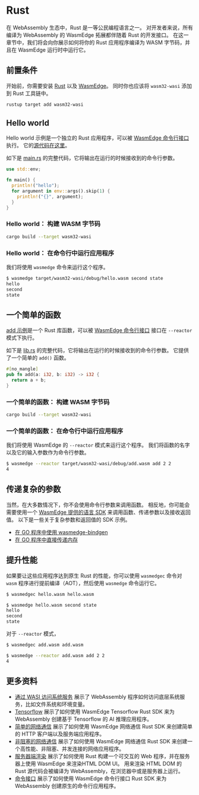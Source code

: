 # Rust

在 WebAssembly 生态中，Rust 是一等公民编程语言之一。 对开发者来说，所有编译为 WebAssembly 的 WasmEdge 拓展都伴随着 Rust 的开发接口。 
在这一章节中，我们将会向你展示如何将你的 Rust 应用程序编译为 WASM 字节码，并且在 WasmEdge 运行时中运行它。

## 前置条件

开始前，你需要安装 [Rust](https://www.rust-lang.org/tools/install) 以及  [WasmEdge](../start/install.md)。 
同时你也应该将 `wasm32-wasi` 添加到 Rust 工具链中。

```bash
rustup target add wasm32-wasi
```

## Hello world

Hello world 示例是一个独立的 Rust 应用程序，可以被 [WasmEdge 命令行接口](../start/cli.md) 执行。 它的[源代码在这里](https://github.com/second-state/wasm-learning/tree/master/cli/hello)。

如下是 [main.rs](https://github.com/second-state/wasm-learning/blob/master/cli/hello/src/main.rs) 的完整代码，它将输出在运行的时候接收到的命令行参数。

```rust
use std::env;

fn main() {
  println!("hello");
  for argument in env::args().skip(1) {
    println!("{}", argument);
  }
}
```

### Hello world： 构建 WASM 字节码

```bash
cargo build --target wasm32-wasi
```

### Hello world： 在命令行中运行应用程序

我们将使用 `wasmedge` 命令来运行这个程序。

```bash
$ wasmedge target/wasm32-wasi/debug/hello.wasm second state
hello
second
state
```

## 一个简单的函数

[add 示例](https://github.com/second-state/wasm-learning/tree/master/cli/add)是一个 Rust 库函数，可以被 [WasmEdge 命令行接口](../start/cli.md) 接口在 `--reactor` 模式下执行。

如下是 [lib.rs](https://github.com/second-state/wasm-learning/blob/master/cli/add/src/lib.rs) 的完整代码，它将输出在运行的时候接收到的命令行参数。 
它提供了一个简单的 `add()` 函数。

```rust
#[no_mangle]
pub fn add(a: i32, b: i32) -> i32 {
  return a + b;
}
```

### 一个简单的函数： 构建 WASM 字节码

```bash
cargo build --target wasm32-wasi
```

### 一个简单的函数： 在命令行中运行应用程序

我们将使用 WasmEdge 的 `--reactor` 模式来运行这个程序。 我们将函数的名字以及它的输入参数作为命令行参数。


```bash
$ wasmedge --reactor target/wasm32-wasi/debug/add.wasm add 2 2
4
```

## 传递复杂的参数

当然，在大多数情况下，你不会使用命令行参数来调用函数。 
相反地，你可能会需要使用一个 [WasmEdge 提供的语言 SDK](../../embed.md) 来调用函数、传递参数以及接收返回值。 
以下是一些关于复杂参数和返回值的 SDK 示例。

* [在 GO 程序中使用 wasmedge-bindgen](../embed/go/function.md)
* [在 GO 程序中直接传递内存](../embed/go/memory.md)

## 提升性能

如果要让这些应用程序达到原生 Rust 的性能，你可以使用 `wasmedgec` 命令对 `wasm` 程序进行提前编译（AOT），然后使用 `wasmedge` 命令运行它。


```bash
$ wasmedgec hello.wasm hello.wasm

$ wasmedge hello.wasm second state
hello
second
state
```

对于 `--reactor` 模式，

```bash
$ wasmedgec add.wasm add.wasm

$ wasmedge --reactor add.wasm add 2 2
4
```

## 更多资料

* [通过 WASI 访问系统服务](rust/wasi.md) 展示了 WebAssembly 程序如何访问底层系统服务，比如文件系统和环境变量。
* [Tensorflow](rust/tensorflow.md) 展示了如何使用 WasmEdge Tensorflow Rust SDK 来为 WebAssembly 创建基于 Tensorflow 的 AI 推理应用程序。
* [简单的网络通信](rust/networking.md) 展示了如何使用 WasmEdge 网络通信 Rust SDK 来创建简单的 HTTP 客户端以及服务端应用程序。
* [非阻塞的网络通信](rust/networking-nonblocking.md) 展示了如何使用 WasmEdge 网络通信 Rust SDK 来创建一个高性能、非阻塞、并发连接的网络应用程序。
* [服务器端渲染](rust/ssr.md) 展示了如何使用 Rust 构建一个可交互的 Web 程序，并在服务器上使用 WasmEdge 来渲染HTML DOM UI。 用来渲染 HTML DOM 的 Rust 源代码会被编译为 WebAssembly，在浏览器中或是服务器上运行。
* [命令接口](rust/command.md) 展示了如何使用 WasmEdge 命令行接口 Rust SDK 来为 WebAssembly 创建原生的命令行应用程序。
